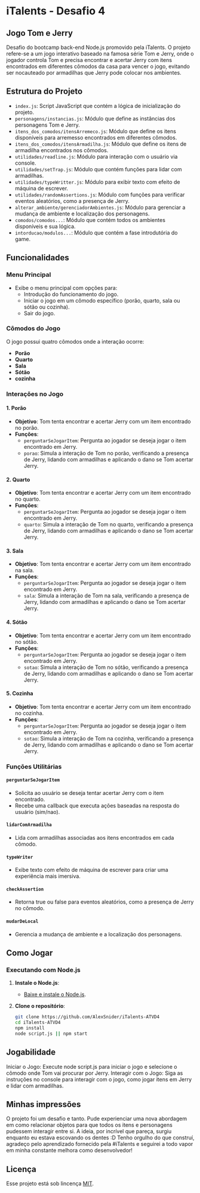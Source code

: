 # iTalents - Desafio 4

## Jogo Tom e Jerry

Desafio do bootcamp back-end Node.js promovido pela iTalents. O projeto refere-se a um jogo interativo baseado na famosa série Tom e Jerry, onde o jogador controla Tom e precisa encontrar e acertar Jerry com itens encontrados em diferentes cômodos da casa para vencer o jogo, evitando ser nocauteado por armadilhas que Jerry pode colocar nos ambientes.

## Estrutura do Projeto

- `index.js`: Script JavaScript que contém a lógica de inicialização do projeto.
- `personagens/instancias.js`: Módulo que define as instâncias dos personagens Tom e Jerry.
- `itens_dos_comodos/itensArremeco.js`: Módulo que define os itens disponíveis para arremesso encontrados em diferentes cômodos.
- `itens_dos_comodos/itensArmadilha.js`: Módulo que define os itens de armadilha encontrados nos cômodos.
- `utilidades/readline.js`: Módulo para interação com o usuário via console.
- `utilidades/setTrap.js`: Módulo que contém funções para lidar com armadilhas.
- `utilidades/typeWritter.js`: Módulo para exibir texto com efeito de máquina de escrever.
- `utilidades/randomAssertions.js`: Módulo com funções para verificar eventos aleatórios, como a presença de Jerry.
- `alterar_ambiente/gerenciadorAmbientes.js`: Módulo para gerenciar a mudança de ambiente e localização dos personagens.
- `comodos/comodos...`: Módulo que contém todos os ambientes disponíveis e sua lógica.
- `intorducao/modulos...`: Módulo que contém a fase introdutória do game.

## Funcionalidades

### Menu Principal
- Exibe o menu principal com opções para:
  - Introdução do funcionamento do jogo.
  - Iniciar o jogo em um cômodo específico (porão, quarto, sala ou sótão ou cozinha).
  - Sair do jogo.

### Cômodos do Jogo
O jogo possui quatro cômodos onde a interação ocorre:
- **Porão**
- **Quarto**
- **Sala**
- **Sótão**
- **cozinha**

### Interações no Jogo

#### 1. **Porão**
- **Objetivo**: Tom tenta encontrar e acertar Jerry com um item encontrado no porão.
- **Funções**:
  - `perguntarSeJogarItem`: Pergunta ao jogador se deseja jogar o item encontrado em Jerry.
  - `porao`: Simula a interação de Tom no porão, verificando a presença de Jerry, lidando com armadilhas e aplicando o dano se Tom acertar Jerry.

#### 2. **Quarto**
- **Objetivo**: Tom tenta encontrar e acertar Jerry com um item encontrado no quarto.
- **Funções**:
  - `perguntarSeJogarItem`: Pergunta ao jogador se deseja jogar o item encontrado em Jerry.
  - `quarto`: Simula a interação de Tom no quarto, verificando a presença de Jerry, lidando com armadilhas e aplicando o dano se Tom acertar Jerry.

#### 3. **Sala**
- **Objetivo**: Tom tenta encontrar e acertar Jerry com um item encontrado na sala.
- **Funções**:
  - `perguntarSeJogarItem`: Pergunta ao jogador se deseja jogar o item encontrado em Jerry.
  - `sala`: Simula a interação de Tom na sala, verificando a presença de Jerry, lidando com armadilhas e aplicando o dano se Tom acertar Jerry.

#### 4. **Sótão**
- **Objetivo**: Tom tenta encontrar e acertar Jerry com um item encontrado no sótão.
- **Funções**:
  - `perguntarSeJogarItem`: Pergunta ao jogador se deseja jogar o item encontrado em Jerry.
  - `sotao`: Simula a interação de Tom no sótão, verificando a presença de Jerry, lidando com armadilhas e aplicando o dano se Tom acertar Jerry.

#### 5. **Cozinha**
- **Objetivo**: Tom tenta encontrar e acertar Jerry com um item encontrado no cozinha.
- **Funções**:
  - `perguntarSeJogarItem`: Pergunta ao jogador se deseja jogar o item encontrado em Jerry.
  - `sotao`: Simula a interação de Tom na cozinha, verificando a presença de Jerry, lidando com armadilhas e aplicando o dano se Tom acertar Jerry.

### Funções Utilitárias

#### `perguntarSeJogarItem`
- Solicita ao usuário se deseja tentar acertar Jerry com o item encontrado.
- Recebe uma callback que executa ações baseadas na resposta do usuário (sim/nao).

#### `lidarComArmadilha`
- Lida com armadilhas associadas aos itens encontrados em cada cômodo.

#### `typeWriter`
- Exibe texto com efeito de máquina de escrever para criar uma experiência mais imersiva.

#### `checkAssertion`
- Retorna true ou false para eventos aleatórios, como a presença de Jerry no cômodo.

#### `mudarDeLocal`
- Gerencia a mudança de ambiente e a localização dos personagens.

## Como Jogar

### Executando com Node.js

1. **Instale o Node.js**:
   - [Baixe e instale o Node.js](https://nodejs.org/).

2. **Clone o repositório**:
   ```sh
   git clone https://github.com/AlexSnider/iTalents-ATVD4
   cd iTalents-ATVD4
   npm install
   node script.js || npm start

## Jogabilidade
  Iniciar o Jogo: Execute node script.js para iniciar o jogo e selecione o cômodo onde Tom vai procurar por Jerry.
  Interagir com o Jogo: Siga as instruções no console para interagir com o jogo, como jogar itens em Jerry e lidar com armadilhas.

## Minhas impressões
  O projeto foi um desafio e tanto. Pude experienciar uma nova abordagem em como relacionar objetos para que todos
  os itens e personagens pudessem interagir entre si. A ideia, por incrível que pareça, surgiu enquanto eu estava escovando
  os dentes :D
  Tenho orgulho do que construí, agradeço pelo aprendizado fornecido pela #iTalents e seguirei a todo vapor em minha constante melhora como desenvolvedor!


## Licença
Esse projeto está sob lincença [MIT](https://github.com/AlexSnider/iTalents-ATVD4/blob/main/LICENSE).
